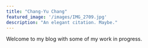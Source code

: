 ```yaml
---
title: "Chang-Yu Chang"
featured_image: '/images/IMG_2709.jpg'
description: "An elegant citation. Maybe."
---
```

Welcome to my blog with some of my work in progress. 
